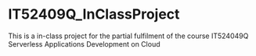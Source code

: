 # IT52409Q_InClassProject

This is a in-class project for the partial fulfilment of the course IT524049Q Serverless Applications Development on Cloud
